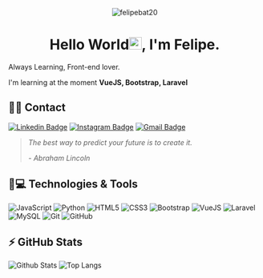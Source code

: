  <p align="center"><img src="https://komarev.com/ghpvc/?username=felipebat20" alt="felipebat20" /></p>


<h1 align = "center"> Hello World<img src="https://media.giphy.com/media/hvRJCLFzcasrR4ia7z/giphy.gif" width="25px">, I'm Felipe.</h1>
<p align = "justify">Always Learning, Front-end lover.  </p>

I'm learning at the moment **VueJS, Bootstrap, Laravel**

## 📱📧 Contact

[![Linkedin Badge](https://img.shields.io/badge/-febat.codes-blue?style=flat-square&logo=Linkedin&logoColor=white&link=https://www.linkedin.com/in/felipe-batista-4814b7198/)](https://www.linkedin.com/in/natanael-de-sousa-leite-57980725/)
[![Instagram Badge](https://img.shields.io/badge/-febat.codes-purple?style=flat-square&logo=instagram&logoColor=white&link=https://www.instagram.com/febat.codes/)](https://www.instagram.com/febat.codes)
[![Gmail Badge](https://img.shields.io/badge/-febat@gmail.com-c14438?style=flat-square&logo=Gmail&logoColor=white&link=mailto:felipebatista24680@gmail.com)](mailto:felipebatista24680@gmail.com)

<blockquote>
   <p><i>The best way to predict your future is to create it.</i></p>
   <p><i>- Abraham Lincoln</i></p>
</blockquote>

## 🚀💻 Technologies & Tools

![JavaScript](https://img.shields.io/badge/-JavaScript-black?style=flat-square&logo=javascript)
![Python](https://img.shields.io/badge/-Python-black?style=flat-square&logo=Python)
![HTML5](https://img.shields.io/badge/-HTML5-E34F26?style=flat-square&logo=html5&logoColor=white)
![CSS3](https://img.shields.io/badge/-CSS3-1572B6?style=flat-square&logo=css3)
![Bootstrap](https://img.shields.io/badge/-Bootstrap-563D7C?style=flat-square&logo=bootstrap&logoColor=white)
![VueJS](https://img.shields.io/badge/Vue.js-35495E?style=flat-square&logo=vue.js&logoColor=4FC08D)
![Laravel](https://img.shields.io/badge/Laravel-FF2D20?style=flat-square&logo=laravel&logoColor=white)
![MySQL](https://img.shields.io/badge/-MySQL-black?style=flat-square&logo=mysql&logoColor=white)
![Git](https://img.shields.io/badge/-Git-black?style=flat-square&logo=git)
![GitHub](https://img.shields.io/badge/-GitHub-181717?style=flat-square&logo=github)

## ⚡ GitHub Stats

![Github Stats](https://github-readme-stats.vercel.app/api?username=felipebat20&show_icons=true&count_private=true&show_icons=true&include_all_commits=true&theme=radical)
![Top Langs](https://github-readme-stats.vercel.app/api/top-langs/?username=felipebat20&hide=TeX&layout=compact&theme=radical)

